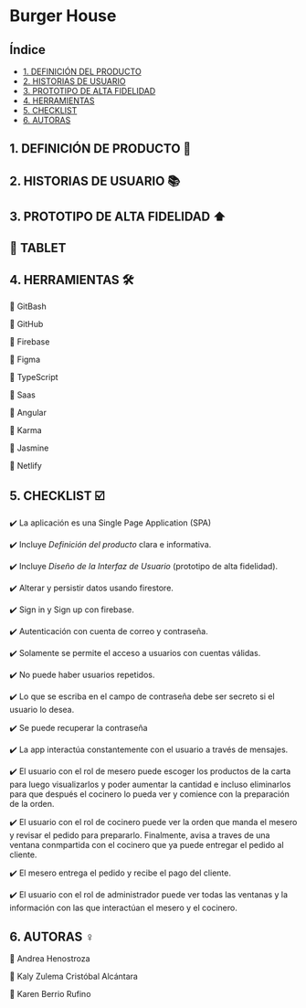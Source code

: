 # Burger House

## Índice

* [1. DEFINICIÓN DEL PRODUCTO](#1-DEFINICIÓN-DEL-PRODUCTO)
* [2. HISTORIAS DE USUARIO](#2-HISTORIAS-DE-USUARIO)
* [3. PROTOTIPO DE ALTA FIDELIDAD](#3-PROTOTIPO-DE-ALTA-FIDELIDAD)
* [4. HERRAMIENTAS](#4-HERRAMIENTAS)
* [5. CHECKLIST](#5-CHECKLIST)
* [6. AUTORAS](#6-AUTORAS)


## 1. DEFINICIÓN DE PRODUCTO 📝



## 2. HISTORIAS DE USUARIO 📚

  
  
## 3. PROTOTIPO DE ALTA FIDELIDAD ⬆️
 
   ## 📓 TABLET
   
   
   
## 4. HERRAMIENTAS 🛠️

  📌 GitBash
  
  📌 GitHub
  
  📌 Firebase
  
  📌 Figma
  
  📌 TypeScript
  
  📌 Saas
  
  📌 Angular
  
  📌 Karma
  
  📌 Jasmine
  
  📌 Netlify
  
  ## 5. CHECKLIST ☑️	
  
  ✔️ La aplicación es una Single Page Application (SPA)
  
  ✔️ Incluye _Definición del producto_ clara e informativa.
  
  ✔️ Incluye _Diseño de la Interfaz de Usuario_ (prototipo de alta fidelidad).
  
  ✔️ Alterar y persistir datos usando firestore.
  
  ✔️ Sign in y Sign up con firebase.
  
  ✔️ Autenticación con cuenta de correo y contraseña.
  
  ✔️ Solamente se permite el acceso a usuarios con cuentas válidas.
  
  ✔️ No puede haber usuarios repetidos.
  
  ✔️ Lo que se escriba en el campo de contraseña debe ser secreto si el usuario lo desea.
  
  ✔️ Se puede recuperar la contraseña
  
  ✔️ La app interactúa constantemente con el usuario a través de mensajes.
  
  ✔️ El usuario con el rol de mesero puede escoger los productos de la carta para luego visualizarlos y poder aumentar la cantidad e incluso eliminarlos para que después el cocinero lo pueda ver y comience con la preparación de la orden. 
  
  ✔️ El usuario con el rol de cocinero puede ver la orden que manda el mesero y revisar el pedido para prepararlo. Finalmente, avisa a traves de una ventana conmpartida con el cocinero que ya puede entregar el pedido al cliente.
  
  ✔️ El mesero entrega el pedido y recibe el pago del cliente.
  
  ✔️ El usuario con el rol de administrador puede ver todas las ventanas y la información con las que interactúan el mesero y el cocinero.
  
  ## 6. AUTORAS ♀️

  📌 Andrea Henostroza
  
  📌 Kaly Zulema Cristóbal Alcántara

  📌 Karen Berrio Rufino
